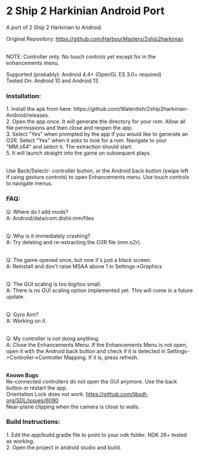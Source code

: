 # 2 Ship 2 Harkinian Android Port
A port of 2 Ship 2 Harkinian to Android. <br>

Original Repository: https://github.com/HarbourMasters/2ship2harkinian <br>
<br>

NOTE: Controller only. No touch controls yet except for in the enhancements menu. <br>

Supported (probably): Android 4.4+ (OpenGL ES 3.0+ required) <br>
Tested On: Android 10 and Android 13 <br>

<h3>Installation:</h3>
1. Install the apk from here: https://github.com/Waterdish/2ship2harkinian-Android/releases. <br>
2. Open the app once. It will generate the directory for your rom. Allow all file permissions and then close and reopen the app.<br>
3. Select "Yes" when prompted by the app if you would like to generate an O2R. Select "Yes" when it asks to look for a rom. Navigate to your "MM.z64" and select it. The extraction should start.<br>
5. It will launch straight into the game on subsequent plays. <br>
<br>
  
Use Back/Select/- controller button, or the Android back button (swipe left if using gesture controls) to open Enhancements menu. Use touch controls to navigate menus. <br>

<h3>FAQ:</h3>
Q: Where do I add mods? <br>
  A: Android/data/com.dishii.mm/files <br> <br>

Q: Why is it immediately crashing? <br>
  A: Try deleting and re-extracting the O2R file (mm.o2r). <br> <br>

Q: The game opened once, but now it's just a black screen. <br>
  A: Reinstall and don't raise MSAA above 1 in Settings->Graphics <br><br>

Q: The GUI scaling is too big/too small. <br>
  A: There is no GUI scaling option implemented yet. This will come in a future update. <br><br>

Q: Gyro Aim? <br>
  A: Working on it. <br> <br>

Q: My controller is not doing anything. <br>
  A: Close the Enhancements Menu. If the Enhancements Menu is not open, open it with the Android back button and check if it is detected in Settings->Controller->Controller Mapping. If it is, press refresh. <br><br>

<b>Known Bugs</b>:<br>
Re-connected controllers do not open the GUI anymore. Use the back button or restart the app.<br>
Orientation Lock does not work. https://github.com/libsdl-org/SDL/issues/6090<br>
Near-plane clipping when the camera is close to walls.<br>

<h3>Build Instructions:</h3>
1. Edit the app/build.gradle file to point to your ndk folder. NDK 26+ tested as working.<br>
2. Open the project in android studio and build.<br>


